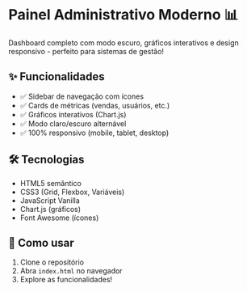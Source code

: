 # Painel Administrativo Moderno 📊

Dashboard completo com modo escuro, gráficos interativos e design responsivo - perfeito para sistemas de gestão!

## ✨ Funcionalidades
- ✅ Sidebar de navegação com ícones
- ✅ Cards de métricas (vendas, usuários, etc.)
- ✅ Gráficos interativos (Chart.js)
- ✅ Modo claro/escuro alternável
- ✅ 100% responsivo (mobile, tablet, desktop)

## 🛠 Tecnologias
- HTML5 semântico
- CSS3 (Grid, Flexbox, Variáveis)
- JavaScript Vanilla
- Chart.js (gráficos)
- Font Awesome (ícones)

## 🚀 Como usar
1. Clone o repositório
2. Abra `index.html` no navegador
3. Explore as funcionalidades!
